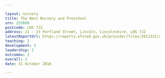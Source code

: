 ```yaml
---

layout: nursery
title: The Nest Nursery and Preschool
urn: 253689
postcode: LN5 7JZ
address: 21 - 23 Portland Street, Lincoln, Lincolnshire, LN5 7JZ
latestReportUrl: https://reports.ofsted.gov.uk/provider/files/2611321/urn/253689.pdf
teaching: 2
development: 2
leadership: 2
outcomes: 2
overall: 2
date: 31 October 2016

---
```

